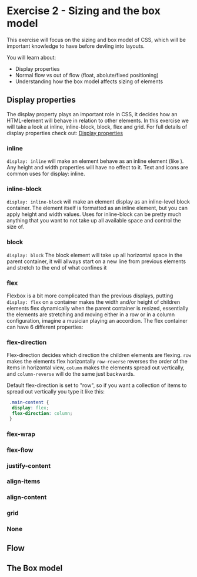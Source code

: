 # Exercise 2 - Sizing and the box model
This exercise will focus on the sizing and box model of CSS, which will be important knowledge to have before devling into layouts.

You will learn about:
- Display properties
- Normal flow vs out of flow (float, abolute/fixed positioning)
- Understanding how the box model affects sizing of elements

## Display properties
The display property plays an important role in CSS, it decides how an HTML-element will behave in relation to other elements.
In this exercise we will take a look at inline, inline-block, block, flex and grid.
For full details of display properties check out: [Display properties](https://developer.mozilla.org/en-US/docs/Web/CSS/display)

### inline
`display: inline` will make an element behave as an inline element (like <span>). Any height and width properties will have no effect to it. Text and icons are common uses for display: inline.

### inline-block
`display: inline-block` will make an element display as an inline-level block container. The element itself is formatted as an inline element, but you can apply height and width values. Uses for inline-block can be pretty much anything that you want to not take up all available space and control the size of.

### block
`display: block` The block element will take up all horizontal space in the parent container, it will allways start on a new line from previous elements and stretch to the end of what confines it

### flex
Flexbox is a bit more complicated than the previous displays, putting `display: flex` on a container makes the width and/or height of children elements flex dynamically when the parent container is resized, essentially the elements are stretching and moving either in a row or in a column configuration, imagine a musician playing an accordion. The flex container can have 6 different properties:

### flex-direction
Flex-direction decides which direction the children elements are flexing. `row` makes the elements flex horizontally `row-reverse` reverses the order of the items in horizontal view, `column` makes the elements spread out vertically, and `column-reverse` will do the same just backwards.

Default flex-direction is set to "row", so if you want a collection of items to spread out vertically you type it like this:
```css
 .main-content {
  display: flex;
  flex-direction: column;
 }
```
### flex-wrap
### flex-flow
### justify-content
### align-items
### align-content


### grid

### None

## Flow

## The Box model



